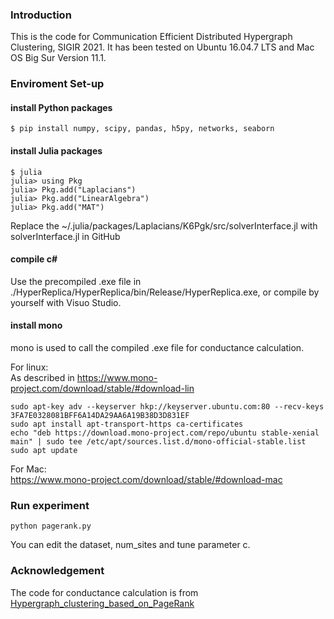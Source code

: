 ### Introduction

This is the code for Communication Efficient Distributed Hypergraph Clustering, SIGIR 2021.
It has been tested on Ubuntu 16.04.7 LTS and Mac OS Big Sur Version 11.1.


### Enviroment Set-up
#### install Python packages
```
$ pip install numpy, scipy, pandas, h5py, networks, seaborn
```
#### install Julia packages
```
$ julia
julia> using Pkg
julia> Pkg.add("Laplacians")
julia> Pkg.add("LinearAlgebra")
julia> Pkg.add("MAT")
```
Replace the ~/.julia/packages/Laplacians/K6Pgk/src/solverInterface.jl with solverInterface.jl in GitHub  


#### compile c\#
Use the precompiled .exe file in ./HyperReplica/HyperReplica/bin/Release/HyperReplica.exe, or compile by yourself with Visuo Studio. 

#### install mono 
mono is used to call the compiled .exe file for conductance calculation.   
  
For linux:  
As described in https://www.mono-project.com/download/stable/#download-lin  
```
sudo apt-key adv --keyserver hkp://keyserver.ubuntu.com:80 --recv-keys 3FA7E0328081BFF6A14DA29AA6A19B38D3D831EF
sudo apt install apt-transport-https ca-certificates
echo "deb https://download.mono-project.com/repo/ubuntu stable-xenial main" | sudo tee /etc/apt/sources.list.d/mono-official-stable.list
sudo apt update
```

For Mac:    
https://www.mono-project.com/download/stable/#download-mac  

### Run experiment
```
python pagerank.py
```
You can edit the dataset, num_sites and tune parameter c.  

### Acknowledgement
The code for conductance calculation is from [Hypergraph_clustering_based_on_PageRank](https://github.com/atsushi-miyauchi/Hypergraph_clustering_based_on_PageRank)

